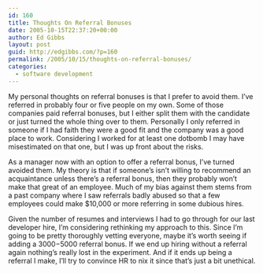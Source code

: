 ```yaml
---
id: 160
title: Thoughts On Referral Bonuses
date: 2005-10-15T22:37:20+00:00
author: Ed Gibbs
layout: post
guid: http://edgibbs.com/?p=160
permalink: /2005/10/15/thoughts-on-referral-bonuses/
categories:
  - software development
---
```

My personal thoughts on referral bonuses is that I prefer to avoid them. I&#8217;ve referred in probably four or five people on my own. Some of those companies paid referral bonuses, but I either split them with the candidate or just turned the whole thing over to them. Personally I only referred in someone if I had faith they were a good fit and the company was a good place to work. Considering I worked for at least one dotbomb I may have misestimated on that one, but I was up front about the risks.

As a manager now with an option to offer a referral bonus, I&#8217;ve turned avoided them. My theory is that if someone&#8217;s isn&#8217;t willing to recommend an acquaintance unless there&#8217;s a referral bonus, then they probably won&#8217;t make that great of an employee. Much of my bias against them stems from a past company where I saw referrals badly abused so that a few employees could make $10,000 or more referring in some dubious hires.

Given the number of resumes and interviews I had to go through for our last developer hire, I&#8217;m considering rethinking my approach to this. Since I&#8217;m going to be pretty thoroughly vetting everyone, maybe it&#8217;s worth seeing if adding a $3000-$5000 referral bonus. If we end up hiring without a referral again nothing&#8217;s really lost in the experiment. And if it ends up being a referral I make, I&#8217;ll try to convince HR to nix it since that&#8217;s just a bit unethical.
